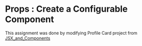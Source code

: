 # Props : Create a Configurable Component

This assignment was done by modifying Profile Card project from [JSX_and_Components](https://github.com/LokeshBhaskarNR/React_Assignment_1/tree/main/JSX_and_Components)

